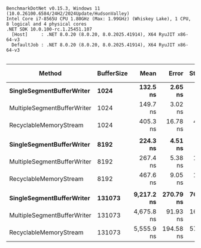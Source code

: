 ```

BenchmarkDotNet v0.15.3, Windows 11 (10.0.26100.6584/24H2/2024Update/HudsonValley)
Intel Core i7-8565U CPU 1.80GHz (Max: 1.99GHz) (Whiskey Lake), 1 CPU, 8 logical and 4 physical cores
.NET SDK 10.0.100-rc.1.25451.107
  [Host]     : .NET 8.0.20 (8.0.20, 8.0.2025.41914), X64 RyuJIT x86-64-v3
  DefaultJob : .NET 8.0.20 (8.0.20, 8.0.2025.41914), X64 RyuJIT x86-64-v3


```
| Method                      | BufferSize | Mean       | Error     | StdDev    | Ratio | RatioSD | Gen0   | Allocated | Alloc Ratio |
|---------------------------- |----------- |-----------:|----------:|----------:|------:|--------:|-------:|----------:|------------:|
| **SingleSegmentBufferWriter**   | **1024**       |   **132.5 ns** |   **2.65 ns** |   **3.15 ns** |  **0.89** |    **0.03** | **0.0191** |      **80 B** |        **0.45** |
| MultipleSegmentBufferWriter | 1024       |   149.7 ns |   3.02 ns |   4.70 ns |  1.00 |    0.04 | 0.0420 |     176 B |        1.00 |
| RecyclableMemoryStream      | 1024       |   405.3 ns |  16.78 ns |  47.89 ns |  2.71 |    0.33 | 0.0668 |     280 B |        1.59 |
|                             |            |            |           |           |       |         |        |           |             |
| **SingleSegmentBufferWriter**   | **8192**       |   **224.3 ns** |   **4.51 ns** |   **8.90 ns** |  **0.84** |    **0.05** | **0.0191** |      **80 B** |        **0.45** |
| MultipleSegmentBufferWriter | 8192       |   267.4 ns |   5.38 ns |  11.81 ns |  1.00 |    0.06 | 0.0420 |     176 B |        1.00 |
| RecyclableMemoryStream      | 8192       |   467.6 ns |   9.05 ns |  11.44 ns |  1.75 |    0.09 | 0.0668 |     280 B |        1.59 |
|                             |            |            |           |           |       |         |        |           |             |
| **SingleSegmentBufferWriter**   | **131073**     | **9,217.2 ns** | **270.79 ns** | **768.19 ns** |  **1.97** |    **0.18** | **0.0153** |     **126 B** |        **0.58** |
| MultipleSegmentBufferWriter | 131073     | 4,675.8 ns |  91.93 ns | 161.00 ns |  1.00 |    0.05 | 0.0458 |     216 B |        1.00 |
| RecyclableMemoryStream      | 131073     | 5,555.9 ns | 194.58 ns | 570.67 ns |  1.19 |    0.13 | 0.0687 |     312 B |        1.44 |
